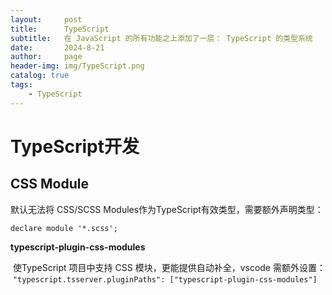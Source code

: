 ```yaml
---
layout:     post
title:      TypeScript
subtitle:   在 JavaScript 的所有功能之上添加了一层： TypeScript 的类型系统
date:       2024-8-21
author:     page
header-img: img/TypeScript.png
catalog: true
tags:
    - TypeScript
---
```


# TypeScript开发

## CSS Module

默认无法将 CSS/SCSS Modules作为TypeScript有效类型，需要额外声明类型：

 `declare module '*.scss';`

**typescript-plugin-css-modules**

 使TypeScript 项目中支持 CSS 模块，更能提供自动补全，vscode 需额外设置：
 `"typescript.tsserver.pluginPaths": ["typescript-plugin-css-modules"]`
